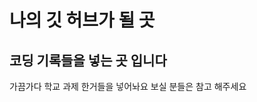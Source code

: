 나의 깃 허브가 될 곳
====================

코딩 기록들을 넣는 곳 입니다 
---------------------------

가끔가다 학교 과제 한거들을 넣어놔요
보실 분들은 참고 해주세요


<!---
KMJ1324/KMJ1324 is a ✨ special ✨ repository because its `README.md` (this file) appears on your GitHub profile.
You can click the Preview link to take a look at your changes.
--->

